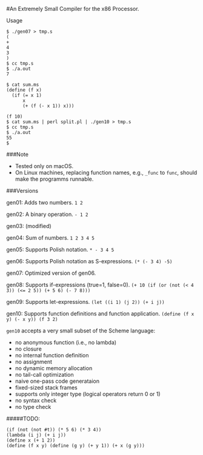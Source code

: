 #An Extremely Small Compiler for the x86 Processor.


Usage

```
$ ./gen07 > tmp.s
(
+
4
3
)
$ cc tmp.s
$ ./a.out
7
```

```
$ cat sum.ms
(define (f x)
  (if (= x 1)
      x
      (+ (f (- x 1)) x)))

(f 10)
$ cat sum.ms | perl split.pl | ./gen10 > tmp.s
$ cc tmp.s
$ ./a.out
55
$
```

###Note

- Tested only on macOS.
- On Linux machines, replacing function names,
e.g., `_func` to `func`,
should make the programms runnable.


###Versions

gen01:
Adds two numbers. `1 2`

gen02:
A binary operation. `- 1 2`

gen03:
(modified)

gen04:
Sum of numbers. `1 2 3 4 5` 

gen05:
Supports Polish notation. `* - 3 4 5`

gen06:
Supports Polish notation as S-expressions. `(* (- 3 4) -5)`

gen07:
Optimized version of gen06.

gen08:
Supports if-expressions (true=1, false=0).
`(+ 10 (if (or (not (< 4 3)) (<= 2 5)) (+ 5 6) (- 7 8)))`

gen09:
Supports let-expressions.
`(let ((i 1) (j 2)) (+ i j))`

gen10:
Supports function definitions and function application.
`(define (f x y) (- x y)) (f 3 2)`

`gen10` accepts a very small subset of the Scheme language:

- no anonymous function (i.e., no lambda)
- no closure
- no internal function definition
- no assignment
- no dynamic memory allocation
- no tail-call optimization
- naive one-pass code generataion
- fixed-sized stack frames
- supports only integer type (logical operators return 0 or 1)
- no syntax check
- no type check




#####TODO:

```
(if (not (not #t)) (* 5 6) (* 3 4))
(lambda (i j) (+ i j))
(define x (+ 1 2))
(define (f x y) (define (g y) (+ y 1)) (+ x (g y)))
```